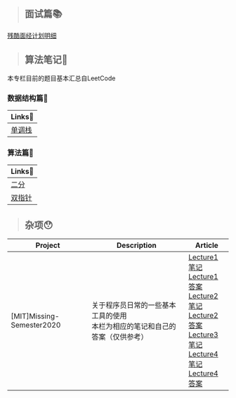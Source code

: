 

>## 面试篇📚

[残酷面经计划明细](https://github.com/coderhare/Learning-Notes/blob/master/Interview/Cruel_Interview/README.md)




>## 算法笔记📒
本专栏目前的题目基本汇总自LeetCode
### 数据结构篇🌂
|  Links📎    |
|------|
|[单调栈](https://github.com/coderhare/Learning-Notes/blob/master/algorithm-notes/Data-Structure/%E5%8D%95%E8%B0%83%E6%A0%88.md)|

### 算法篇🍋
|Links📎|
|------|
|[二分](https://github.com/coderhare/Learning-Notes/blob/master/algorithm-notes/%E4%BA%8C%E5%88%86%E6%9F%A5%E6%89%BE.md)|
|[双指针](https://github.com/coderhare/Learning-Notes/blob/master/algorithm-notes/%E5%8F%8C%E6%8C%87%E9%92%88%E7%AE%97%E6%B3%95.md)|





>## 杂项😯

| Project                   | Description                                                  | Article                                                      |
| ------------------------- | ------------------------------------------------------------ | ------------------------------------------------------------ |
| [MIT]Missing-Semester2020 | 关于程序员日常的一些基本工具的使用<br>本栏为相应的笔记和自己的答案（仅供参考） | [Lecture1笔记](https://github.com/coderhare/missing-semester-2020exersices/blob/main/Lecture1/%E7%AC%94%E8%AE%B0.md)<br>                                  [Lecture1答案](https://github.com/coderhare/missing-semester-2020exersices/blob/main/Lecture1/Lecture1_answer.md)<br>                                     [Lecture2笔记](https://github.com/coderhare/missing-semester-2020exersices/blob/main/Lecture2/Lecture2%E7%AC%94%E8%AE%B0.md)<br>[Lecture2答案](https://github.com/coderhare/missing-semester-2020exersices/blob/main/Lecture2/Lecture2_answer.md)<br>[Lecture3笔记](https://github.com/coderhare/missing-semester-2020exersices/blob/main/Lecture3/Lecture3%E7%AC%94%E8%AE%B0.md)<br>[Lecture4笔记](https://github.com/coderhare/missing-semester-2020exersices/blob/main/Lecture4/Lecture4%E7%AC%94%E8%AE%B0.md)<br>[Lecture4答案](https://github.com/coderhare/missing-semester-2020exersices/blob/main/Lecture4/Lecture4-answer.md)|
